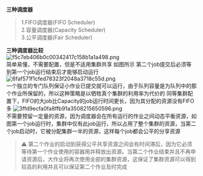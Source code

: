 **三种调度器**
> 1.FIFO调度器(FIFO Scheduler)  
> 2.容量调度器(Capacity Scheduler)  
> 3.公平调度器(Fair Scheduler)  

**三种调度器比较**  
![f5c7eb406b0c00342417c158b1a1a498.png](evernotecid://2EB99A42-EE96-499C-93A4-4C877A924D9E/appyinxiangcom/19791940/ENResource/p34)  
简单易懂，不需要配置，但是不适用集群共享
如图所示 第二个job提交后必须等到第一个job运行结束后才能够启动运行
![6faf571f1cfed78323f2048a3718c55d.png](evernotecid://2EB99A42-EE96-499C-93A4-4C877A924D9E/appyinxiangcom/19791940/ENResource/p35)  
一个独立的专门队列保证小作业已提交就可以运行，由于队列容量是为队列中的那个作业所保留的，所以这种策略是以牺牲真个集群的利用率为代价的
同等集群配置下，FIFO的大job比Capacity的job运行时间更长，因为其分配的资源没有FIFO多
![3ffd9ecfa0fa8ffb91a3508215650596.png](evernotecid://2EB99A42-EE96-499C-93A4-4C877A924D9E/appyinxiangcom/19791940/ENResource/p36)  
不需要预留一定量的资源，因为调度器会在所有运行的作业之间动态平衡资源，如图第一个job运行时，集群中仅有此job运行，所以占用了整个集群的资源，当第二个job启动时，它被分配集群一半的资源，这样每个job都会公平的分享资源
> ⚠️ 第二个作业的启动到获得公平共享资源之间会有时间滞后，因为它必须等待第一个作业使用的容器用并释放出资源。当第二个作业结束并且不再申请资源后，大作业将再次使用全部的集群资源，这保证了集群资源可以得到较高的利用并且可以保证第二个作业及时完成